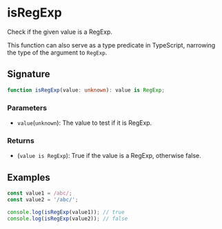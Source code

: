 # isRegExp

Check if the given value is a RegExp.

This function can also serve as a type predicate in TypeScript, narrowing the type of the argument to `RegExp`.

## Signature

```typescript
function isRegExp(value: unknown): value is RegExp;
```

### Parameters

- `value`(`unknown`): The value to test if it is RegExp.

### Returns

- (`value is RegExp`): True if the value is a RegExp, otherwise false.

## Examples

```typescript
const value1 = /abc/;
const value2 = '/abc/';

console.log(isRegExp(value1)); // true
console.log(isRegExp(value2)); // false
```